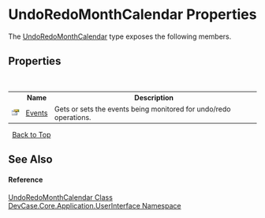 # UndoRedoMonthCalendar Properties
 

The <a href="T_DevCase_Core_Application_UserInterface_UndoRedoMonthCalendar">UndoRedoMonthCalendar</a> type exposes the following members.


## Properties
&nbsp;<table><tr><th></th><th>Name</th><th>Description</th></tr><tr><td>![Public property](media/pubproperty.gif "Public property")</td><td><a href="P_DevCase_Core_Application_UserInterface_UndoRedoMonthCalendar_Events">Events</a></td><td>
Gets or sets the events being monitored for undo/redo operations.</td></tr></table>&nbsp;
<a href="#undoredomonthcalendar-properties">Back to Top</a>

## See Also


#### Reference
<a href="T_DevCase_Core_Application_UserInterface_UndoRedoMonthCalendar">UndoRedoMonthCalendar Class</a><br /><a href="N_DevCase_Core_Application_UserInterface">DevCase.Core.Application.UserInterface Namespace</a><br />